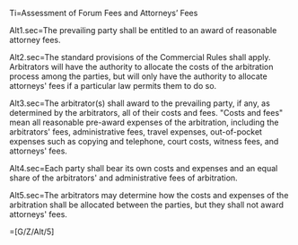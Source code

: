 Ti=Assessment of Forum Fees and Attorneys’ Fees

Alt1.sec=The prevailing party shall be entitled to an award of reasonable attorney fees.

Alt2.sec=The standard provisions of the Commercial Rules shall apply. Arbitrators will have the authority to allocate the costs of the arbitration process among the parties, but will only have the authority to allocate attorneys' fees if a particular law permits them to do so.

Alt3.sec=The arbitrator(s) shall award to the prevailing party, if any, as determined by the arbitrators, all of their costs and fees. "Costs and fees" mean all reasonable pre-award expenses of the arbitration, including the arbitrators' fees, administrative fees, travel expenses, out-of-pocket expenses such as copying and telephone, court costs, witness fees, and attorneys' fees.

Alt4.sec=Each party shall bear its own costs and expenses and an equal share of the arbitrators' and administrative fees of arbitration.

Alt5.sec=The arbitrators may determine how the costs and expenses of the arbitration shall be allocated between the parties, but they shall not award attorneys' fees.

=[G/Z/Alt/5]
